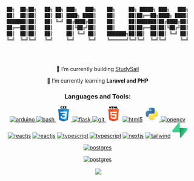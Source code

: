 <div align="center">
 
 
```


██╗  ██╗██╗   ██╗ ██╗ ███╗   ███╗    ██╗     ██╗ █████╗ ███╗   ███╗
██║  ██║██║   ██║ ██║ ████╗ ████║    ██║     ██║██╔══██╗████╗ ████║
███████║██║   ██║ ╚═╝ ██╔████╔██║    ██║     ██║███████║██╔████╔██║
██╔══██║██║   ██║     ██║╚██╔╝██║    ██║     ██║██╔══██║██║╚██╔╝██║
██║  ██║██║   ██║     ██║ ╚═╝ ██║    ███████╗██║██║  ██║██║ ╚═╝ ██║
╚═╝  ╚═╝╚═╝   ╚═╝     ╚═╝     ╚═╝    ╚══════╝╚═╝╚═╝  ╚═╝╚═╝     ╚═╝
                                                                  

```


<img src="https://komarev.com/ghpvc/?username=slyguy5646&style=flat-square&color=blue" alt=""/>


🔭 I’m currently building [StudySail](https://studysail.com)

🌱 I’m currently learning **Laravel and PHP**

<p align="center">
</p>

<h3 align="center">Languages and Tools:</h3>
<p align="center"> <a href="https://www.arduino.cc/" target="_blank" rel="noreferrer"> <img src="https://cdn.worldvectorlogo.com/logos/arduino-1.svg" alt="arduino" width="40" height="40"/> </a>
<a href="https://www.gnu.org/software/bash/" target="_blank" rel="noreferrer"> <img src="https://www.vectorlogo.zone/logos/gnu_bash/gnu_bash-icon.svg" alt="bash" width="40" height="40"/>
</a>
<a href="https://www.w3schools.com/css/" target="_blank" rel="noreferrer"> <img src="https://raw.githubusercontent.com/devicons/devicon/master/icons/css3/css3-original-wordmark.svg" alt="css3" width="40" height="40"/> </a> <a href="https://flask.palletsprojects.com/" target="_blank" rel="noreferrer"> <img src="https://www.vectorlogo.zone/logos/pocoo_flask/pocoo_flask-icon.svg" alt="flask" width="40" height="40"/> </a> <a href="https://git-scm.com/" target="_blank" rel="noreferrer"> <img src="https://www.vectorlogo.zone/logos/git-scm/git-scm-icon.svg" alt="git" width="40" height="40"/> </a> <a href="https://www.w3schools.com/html/" target="_blank" rel="noreferrer"> <img src="https://raw.githubusercontent.com/devicons/devicon/master/icons/html5/html5-original-wordmark.svg" alt="html5" width="40" height="40"/></a> <a href="https://www.circuitpython.org/" target="_blank" rel="noreferrer"><img src="https://upload.wikimedia.org/wikipedia/commons/thumb/2/29/Adafruit_blinka_angles-left.svg/1200px-Adafruit_blinka_angles-left.svg.png" alt="html5" width="40" height="40"/></a>  <a href="https://www.python.org" target="_blank" rel="noreferrer"> <img src="https://raw.githubusercontent.com/devicons/devicon/master/icons/python/python-original.svg" alt="python" width="40" height="40"/> <a href="https://opencv.org/" target="_blank" rel="noreferrer"><img src="https://github.com/opencv/opencv/wiki/logo/OpenCV_logo_no_text.png" alt="opencv" width="40" height="40"/></a> <a href="https://reactjs.org/" target="_blank" rel="noreferrer"><img src="https://cdn4.iconfinder.com/data/icons/logos-3/600/React.js_logo-512.png" alt="reactjs" width="40" height="40"/></a>
<a href="https://nodejs.org" target="_blank" rel="noreferrer"><img src="https://cdn-icons-png.flaticon.com/512/5968/5968322.png" alt="reactjs" width="40" height="40"/></a> 
<!-- FIREBASE -->
<a href="https://firebase.google.com" target="_blank" rel="noreferrer"><img src="https://avatars.githubusercontent.com/u/1335026?s=200&v=4" alt="typescript" width="40" height="40" /></a>
<!-- Typescript -->
<a href="https://www.typescriptlang.org/" target="_blank" rel="noreferrer"><img src="https://upload.wikimedia.org/wikipedia/commons/thumb/4/4c/Typescript_logo_2020.svg/1200px-Typescript_logo_2020.svg.png" alt="typescript" width="40" height="40" /></a>
<!-- NEXTJS -->
<a href="https://nextjs.org/" target="_blank" rel="noreferrer"><img src="https://www.svgrepo.com/show/354113/nextjs-icon.svg" alt="nextjs" width="40" height="40" /></a>
<!-- TAILWIND -->
<a href="https://tailwindcss.com" target="_blank" rel="noreferrer"><img src="https://upload.wikimedia.org/wikipedia/commons/thumb/d/d5/Tailwind_CSS_Logo.svg/1024px-Tailwind_CSS_Logo.svg.png" alt="tailwind" height="40" /></a> 
<!-- SUPABASE -->
<a href="https://supabase.com" target="_blank" rel="noreferrer"><img src="https://raw.githubusercontent.com/github/explore/f4ec5347a36e06540a69376753a7c37a8cb5a136/topics/supabase/supabase.png" alt="supabase" width="40" height="40" /></a>
</p>
<!-- POSTGRES -->
<a href="https://www.postgresql.org/" target="_blank" rel="noreferrer"><img src="https://upload.wikimedia.org/wikipedia/commons/thumb/2/29/Postgresql_elephant.svg/993px-Postgresql_elephant.svg.png" alt="postgres" width="40" height="40" /></a>
</p>
<!-- MYSQL -->
<a href="https://www.mysql.com/" target="_blank" rel="noreferrer"><img src="https://assets-global.website-files.com/65141f14d70bcfacd794fa3c/651d90b0c6ed49fdcad29c85_MySQL-Logo.png" alt="postgres"  height="40" /></a>
</p>

<p>&nbsp;<img align="center" src="http://github-profile-summary-cards.vercel.app/api/cards/profile-details?username=slyguy5646&theme=github_dark" /></p>

<!-- [![Top Langs](https://github-readme-stats.vercel.app/api/top-langs/?username=slyguy5646&layout=compact)](https://github.com/anuraghazra/github-readme-stats) -->
</div>

<!-- ![](http://github-profile-summary-cards.vercel.app/api/cards/profile-details?username=slyguy5646&theme=github_dark) -->
```
